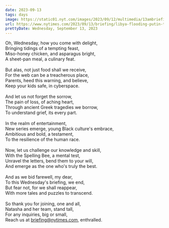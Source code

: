 ```yaml
---
date: 2023-09-13
tags: days
image: https://static01.nyt.com/images/2023/09/12/multimedia/13ambriefing-europe-nl-promo-sept/13ambriefing-europe-nl-libya-facebookJumbo.jpg
url: https://www.nytimes.com/2023/09/13/briefing/libya-flooding-putin-trump.html
prettyDate: Wednesday, September 13, 2023
---
```

Oh, Wednesday, how you come with delight,<br>Bringing tidings of a tempting feast,<br>Miso-honey chicken, and asparagus bright,<br>A sheet-pan meal, a culinary feat.<br><br>But alas, not just food shall we receive,<br>For the web can be a treacherous place,<br>Parents, heed this warning, and believe,<br>Keep your kids safe, in cyberspace.<br><br>And let us not forget the sorrow,<br>The pain of loss, of aching heart,<br>Through ancient Greek tragedies we borrow,<br>To understand grief, its every part.<br><br>In the realm of entertainment,<br>New series emerge, young Black culture's embrace,<br>Ambitious and bold, a testament,<br>To the resilience of the human race.<br><br>Now, let us challenge our knowledge and skill,<br>With the Spelling Bee, a mental test,<br>Unravel the letters, bend them to your will,<br>And emerge as the one who's truly the best.<br><br>And as we bid farewell, my dear,<br>To this Wednesday's briefing, we end,<br>But fear not, for we shall reappear,<br>With more tales and puzzles to transcend.<br><br>So thank you for joining, one and all,<br>Natasha and her team, stand tall,<br>For any inquiries, big or small,<br>Reach us at briefing@nytimes.com, enthralled.